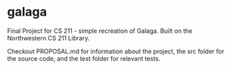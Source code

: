 # galaga
Final Project for CS 211 - simple recreation of Galaga. Built on the Northwestern CS 211 Library.

Checkout PROPOSAL.md for information about the project, the src folder for the source code, and the test folder for relevant tests.
